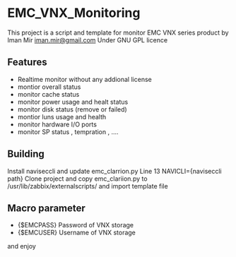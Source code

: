 # EMC_VNX_Monitoring
This project is a script and template for monitor EMC VNX series product by Iman Mir <iman.mir@gmail.com>
Under GNU GPL licence
## Features
* Realtime monitor without any addional license
* montior overall status 
* monitor cache status
* monitor power usage and healt status
* monitor disk status (remove or failed)
* montior luns usage and health
* monitor hardware I/O ports
* monitor SP status , tempration , ....

## Building
Install naviseccli and update emc_clarrion.py Line 13 NAVICLI={naviseccli path}
Clone project and copy  emc_clariion.py to  /usr/lib/zabbix/externalscripts/ and import template file

## Macro parameter
* {$EMCPASS}  Password of VNX storage
* {$EMCUSER}  Username of VNX storage

and enjoy

   
   

